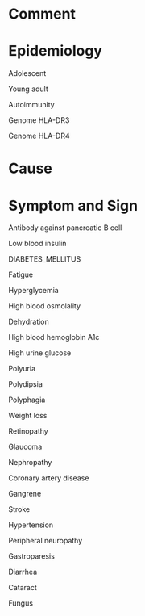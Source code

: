 # Comment

# Epidemiology

Adolescent

Young adult

Autoimmunity

Genome HLA-DR3

Genome HLA-DR4

# Cause

# Symptom and Sign

Antibody against pancreatic B cell

Low blood insulin

DIABETES_MELLITUS

Fatigue

Hyperglycemia

High blood osmolality

Dehydration

High blood hemoglobin A1c

High urine glucose

Polyuria

Polydipsia

Polyphagia

Weight loss

Retinopathy

Glaucoma

Nephropathy

Coronary artery disease

Gangrene

Stroke

Hypertension

Peripheral neuropathy

Gastroparesis

Diarrhea

Cataract

Fungus
